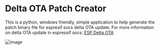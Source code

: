 # Delta OTA Patch Creator
This is a python, windows friendly, simple application to help generate the patch binary file for espresif socs delta OTA update.
For more information on delta OTA update in espressif socs: [ESP Delta OTA](https://components.espressif.com/components/espressif/esp_delta_ota)

![image](https://github.com/user-attachments/assets/bcc31b1c-1e2f-46b1-aa32-6b422888f69e)
